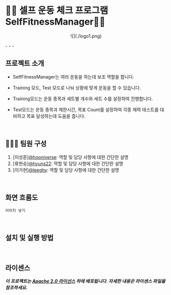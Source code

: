 # 🏋🏻 셀프 운동 체크 프로그램 SelfFitnessManager💪🏼
 
<p align="center">  
![](./logo1.png)
</p>
- 
- 
- 

<br>

## 프로젝트 소개
- SelfFitnessManager는 여러 운동을 하는데 보조 역할을 합니다.

- Training 모드, Test 모드로 나눠 상황에 맞게 운동을 할 수 있습니다.
 
- Training모드는 운동 종목과 세트별 개수와 세트 수를 설정하여 진행합니다.

- Test모드는 운동 종목과 제한시간, 목표 Count를 설정하여 각종 체력 테스트를 대비하고 목표 달성하는데 도움을 줍니다. 


<br>

## 👨‍👩‍👦 팀원 구성
1. [이성훈][@hooniverse](https://github.com/hooniverse): 역할 및 담당 사항에 대한 간단한 설명
2. [류현승][@hyuns22](https://github.com/hyuns22): 역할 및 담당 사항에 대한 간단한 설명
3. [이가현][@leeghy](https://github.com/leeghy): 역할 및 담당 사항에 대한 간단한 설명


<br>

## 화면 흐름도

	이미지 넣기
<br>

## 설치 및 실행 방법



<br>

## 라이센스


***이 프로젝트는 [Apache 2.0 라이선스](https://www.apache.org/licenses/LICENSE-2.0) 하에 배포됩니다. 자세한 내용은 라이센스 파일을 참조하세요.***